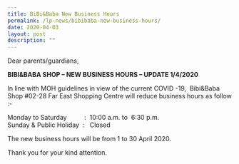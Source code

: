 ```yaml
---
title: BiBi&Baba New Business Hours
permalink: /lp-news/bibibaba-new-business-hours/
date: 2020-04-03
layout: post
description: ""
---
```

Dear parents/guardians,

**BIBI&BABA SHOP – NEW BUSINESS HOURS – UPDATE 1/4/2020**

In line with MOH guidelines in view of the current COVID -19,  Bibi&Baba Shop #02-28 Far East Shopping Centre will reduce business hours as follow :-

Monday to Saturday          :  10:00 a.m. to  6:30 p.m.  
Sunday & Public Holiday  :   Closed

The new business hours will be from 1 to 30 April 2020.

Thank you for your kind attention.
